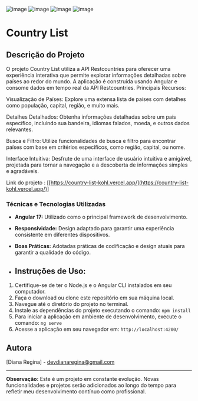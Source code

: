 ![image](https://github.com/DevDiana/country-list/assets/63608845/68f06c9f-27dd-4763-9443-12ead944dba8)
![image](https://github.com/DevDiana/country-list/assets/63608845/0b684d22-0128-49c5-990a-2a0d3712916d)
![image](https://github.com/DevDiana/country-list/assets/63608845/a85b5423-57fe-4cd3-aa8b-be8fb18fa51c)
![image](https://github.com/DevDiana/country-list/assets/63608845/bc2bb13b-2b78-4acd-b210-21551b17e60c)






# Country List

## Descrição do Projeto

O projeto Country List utiliza a API Restcountries para oferecer uma experiência interativa que permite explorar informações detalhadas sobre países ao redor do mundo. A aplicação é construída usando Angular e consome dados em tempo real da API Restcountries. 
Principais Recursos:

Visualização de Países: Explore uma extensa lista de países com detalhes como população, capital, região, e muito mais.

Detalhes Detalhados: Obtenha informações detalhadas sobre um país específico, incluindo sua bandeira, idiomas falados, moeda, e outros dados relevantes.

Busca e Filtro: Utilize funcionalidades de busca e filtro para encontrar países com base em critérios específicos, como região, capital, ou nome.

Interface Intuitiva: Desfrute de uma interface de usuário intuitiva e amigável, projetada para tornar a navegação e a descoberta de informações simples e agradáveis.

Link do projeto : [[https://country-list-kohl.vercel.app/](https://country-list-kohl.vercel.app/)]

### Técnicas e Tecnologias Utilizadas

- **Angular 17:** Utilizado como o principal framework de desenvolvimento.
- **Responsividade:** Design adaptado para garantir uma experiência consistente em diferentes dispositivos.
- **Boas Práticas:** Adotadas práticas de codificação e design atuais para garantir a qualidade do código.

- ## Instruções de Uso:

1. Certifique-se de ter o Node.js e o Angular CLI instalados em seu computador.
2. Faça o download ou clone este repositório em sua máquina local.
3. Navegue até o diretório do projeto no terminal.
4. Instale as dependências do projeto executando o comando: `npm install`
5. Para iniciar a aplicação em ambiente de desenvolvimento, execute o comando: `ng serve`
6. Acesse a aplicação em seu navegador em: `http://localhost:4200/`

## Autora

[Diana Regina] - [devdianaregina@gmail.com](mailto:devdianaregina@gmail.com)

---

**Observação:** Este é um projeto em constante evolução. Novas funcionalidades e projetos serão adicionados ao longo do tempo para refletir meu desenvolvimento contínuo como profissional.
